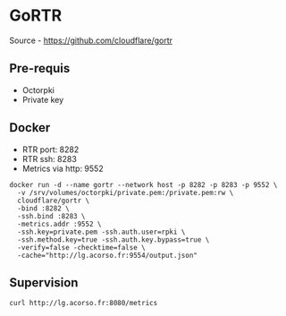 # GoRTR

Source - https://github.com/cloudflare/gortr

## Pre-requis

- Octorpki
- Private key

## Docker

- RTR port: 8282
- RTR ssh: 8283
- Metrics via http: 9552
```
docker run -d --name gortr --network host -p 8282 -p 8283 -p 9552 \
  -v /srv/volumes/octorpki/private.pem:/private.pem:rw \
  cloudflare/gortr \
  -bind :8282 \
  -ssh.bind :8283 \
  -metrics.addr :9552 \
  -ssh.key=private.pem -ssh.auth.user=rpki \
  -ssh.method.key=true -ssh.auth.key.bypass=true \
  -verify=false -checktime=false \
  -cache="http://lg.acorso.fr:9554/output.json"
```

## Supervision

```
curl http://lg.acorso.fr:8080/metrics
```